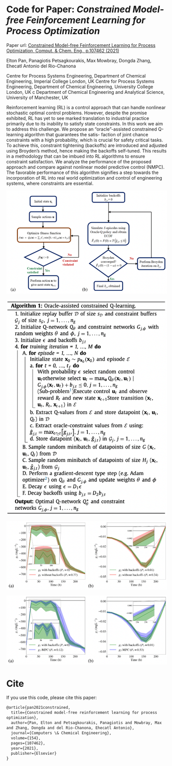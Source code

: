 # Code for Paper: *Constrained Model-free Feinforcement Learning for Process Optimization*

Paper url: [Constrained Model-free Feinforcement Learning for Process Optimization, Comput. & Chem. Eng., p.107462 (2021)](https://www.sciencedirect.com/science/article/abs/pii/S0098135421002404)

Elton Pan, Panagiotis Petsagkourakis, Max Mowbray, Dongda Zhang, Ehecatl Antonio del Rio-Chanona

Centre for Process Systems Engineering, Department of Chemical Engineering, Imperial College London, UK
Centre for Process Systems Engineering, Department of Chemical Engineering, University College London, UK c Department of Chemical Engineering and Analytical Science, University of Manchester, UK

Reinforcement learning (RL) is a control approach that can handle nonlinear stochastic optimal control problems. However, despite the promise exhibited, RL has yet to see marked translation to industrial practice primarily due to its inability to satisfy state constraints. In this work we aim to address this challenge. We propose an “oracle”-assisted constrained Q-learning algorithm that guarantees the satis- faction of joint chance constraints with a high probability, which is crucial for safety critical tasks. To achieve this, constraint tightening (backoffs) are introduced and adjusted using Broyden’s method, hence making the backoffs self-tuned. This results in a methodology that can be imbued into RL algorithms to ensure constraint satisfaction. We analyze the performance of the proposed approach and compare against nonlinear model predictive control (NMPC). The favorable performance of this algorithm signifies a step towards the incorporation of RL into real world optimization and control of engineering systems, where constraints are essential.

![Alt text](/figures/flow_chart.png "overview")

![Alt text](/figures/pseudo_code.png "osda")

![Alt text](/figures/case_study1_backoff.png "shap")

![Alt text](/figures/case_study1_mpc.png "shap")

# Cite
If you use this code, please cite this paper:
```
@article{pan2021constrained,
  title={Constrained model-free reinforcement learning for process optimization},
  author={Pan, Elton and Petsagkourakis, Panagiotis and Mowbray, Max and Zhang, Dongda and del Rio-Chanona, Ehecatl Antonio},
  journal={Computers \& Chemical Engineering},
  volume={154},
  pages={107462},
  year={2021},
  publisher={Elsevier}
}
```